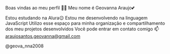 Boas vindas ao meu perfil 💙💙
Meu nome é Geovanna Araujo💕

Estou estudando na Alura😉
Estou me desenvolvendo na linguagem JavaScript
Utilizo esse espaço para minha organização e compartilhamento dos meu projetos desenvolvidos
Você pode entrar em contato comigo 📫
araujosantos.geovanna@gmail.com

@geova_nna2008
